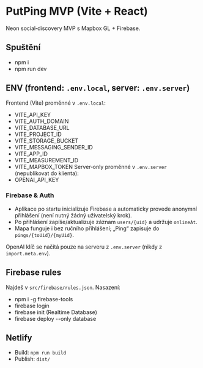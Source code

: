 # PutPing MVP (Vite + React)

Neon social‑discovery MVP s Mapbox GL + Firebase.

## Spuštění
- npm i
- npm run dev

## ENV (frontend: `.env.local`, server: `.env.server`)
Frontend (Vite) proměnné v `.env.local`:
- VITE_API_KEY
- VITE_AUTH_DOMAIN
- VITE_DATABASE_URL
- VITE_PROJECT_ID
- VITE_STORAGE_BUCKET
- VITE_MESSAGING_SENDER_ID
- VITE_APP_ID
- VITE_MEASUREMENT_ID
- VITE_MAPBOX_TOKEN
Server‑only proměnné v `.env.server` (nepublikovat do klienta):
- OPENAI_API_KEY
### Firebase & Auth
- Aplikace po startu inicializuje Firebase a automaticky provede anonymní přihlášení (není nutný žádný uživatelský krok).
- Po přihlášení zapíše/aktualizuje záznam `users/{uid}` a udržuje `onlineAt`.
- Mapa funguje i bez ručního přihlášení; „Ping“ zapisuje do `pings/{toUid}/{myUid}`.

OpenAI klíč se načítá pouze na serveru z `.env.server` (nikdy z `import.meta.env`).

## Firebase rules
Najdeš v `src/firebase/rules.json`. Nasazení:
- npm i -g firebase-tools
- firebase login
- firebase init (Realtime Database)
- firebase deploy --only database

## Netlify
- Build: `npm run build`
- Publish: `dist/`
